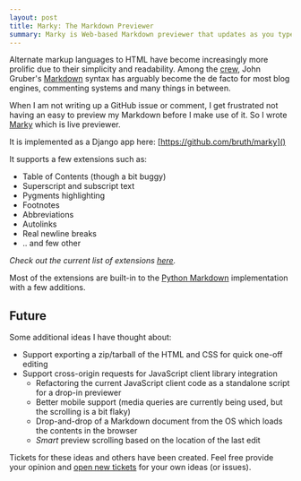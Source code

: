 ```yaml
---                                                                             
layout: post                                                                    
title: Marky: The Markdown Previewer                                            
summary: Marky is Web-based Markdown previewer that updates as you type. Check it out: [http://marky.devel.io][1]
---
```


Alternate markup languages to HTML have become increasingly more prolific due to their simplicity and readability. Among the [crew](http://en.wikipedia.org/wiki/Comparison_of_document_markup_languages), John Gruber's [Markdown](http://daringfireball.net/projects/markdown/) syntax has arguably become the de facto for most blog engines, commenting systems and many things in between.

When I am not writing up a GitHub issue or comment, I get frustrated not having an easy to preview my Markdown before I make use of it. So I wrote [Marky][1] which is live previewer.

It is implemented as a Django app here: [https://github.com/bruth/marky]()

It supports a few extensions such as:

- Table of Contents (though a bit buggy)
- Superscript and subscript text
- Pygments highlighting
- Footnotes
- Abbreviations
- Autolinks
- Real newline breaks
- .. and few other

_Check out the current list of extensions [here](https://github.com/bruth/marky/blob/master/marky/views.py)._

Most of the extensions are built-in to the [Python Markdown](http://freewisdom.org/projects/python-markdown/) implementation with a few additions.

## Future

Some additional ideas I have thought about:

- Support exporting a zip/tarball of the HTML and CSS for quick one-off editing
- Support cross-origin requests for JavaScript client library integration
    - Refactoring the current JavaScript client code as a standalone script for a drop-in previewer
    - Better mobile support (media queries are currently being used, but the scrolling is a bit flaky)
    - Drop-and-drop of a Markdown document from the OS which loads the contents in the browser
    - _Smart_ preview scrolling based on the location of the last edit

Tickets for these ideas and others have been created. Feel free provide your opinion and [open new tickets](https://github.com/bruth/marky/issues) for your own ideas (or issues).

[1]: http://marky.devel.io
